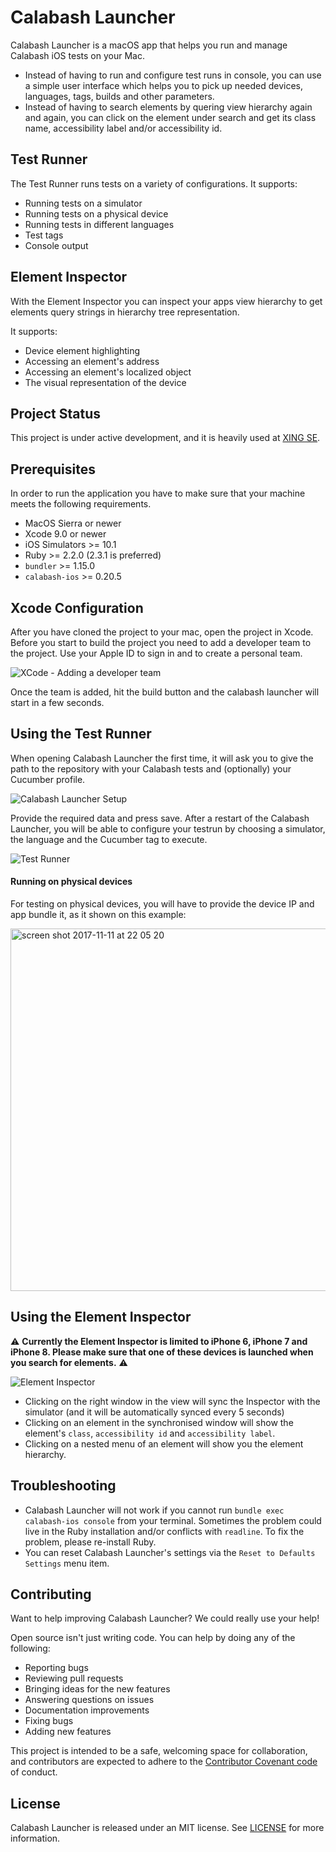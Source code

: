 # Calabash Launcher

Calabash Launcher is a macOS app that helps you run and manage Calabash iOS tests on your Mac.
- Instead of having to run and configure test runs in console, you can use a simple user interface which helps you to pick up needed devices, languages, tags, builds and other parameters.
- Instead of having to search elements by quering view hierarchy again and again, you can click on the element under search and get its class name, accessibility label and/or accessibility id.

## Test Runner

The Test Runner runs tests on a variety of configurations. It supports:

- Running tests on a simulator
- Running tests on a physical device
- Running tests in different languages
- Test tags
- Console output

## Element Inspector

With the Element Inspector you can inspect your apps view hierarchy to get elements query strings in hierarchy tree representation.

It supports:

- Device element highlighting
- Accessing an element's address
- Accessing an element's localized object
- The visual representation of the device

## Project Status

This project is under active development, and it is heavily used at [XING SE](https://xing.com).

## Prerequisites
In order to run the application you have to make sure that your machine meets the following requirements.

- MacOS Sierra or newer
- Xcode 9.0 or newer
- iOS Simulators >= 10.1
- Ruby >= 2.2.0 (2.3.1 is preferred)
- `bundler` >= 1.15.0
- `calabash-ios` >= 0.20.5

## Xcode Configuration

After you have cloned the project to your mac, open the project in Xcode. Before you start to build the project you need to add a developer team to the project. Use your Apple ID to sign in and to create a personal team.

![XCode - Adding a developer team](https://user-images.githubusercontent.com/4619244/32549703-b6356bfc-c48a-11e7-92f0-1e24a985f0dd.png)

Once the team is added, hit the build button and the calabash launcher will start in a few seconds.

## Using the Test Runner

When opening Calabash Launcher the first time, it will ask you to give the path to the repository with your Calabash tests and (optionally) your Cucumber profile.

![Calabash Launcher Setup](https://user-images.githubusercontent.com/18147900/32609402-e9b05aa2-c55f-11e7-99d6-c2c1b5b8195d.png)

Provide the required data and press save. After a restart of the Calabash Launcher, you will be able to configure your testrun by choosing a simulator, the language and the Cucumber tag to execute.

![Test Runner](https://user-images.githubusercontent.com/18147900/32609542-4f0c18aa-c560-11e7-9663-d44e1c759187.png)
#### Running on physical devices

For testing on physical devices, you will have to provide the device IP and app bundle it, as it shown on this example:


<img width="580" alt="screen shot 2017-11-11 at 22 05 20" src="https://user-images.githubusercontent.com/18147900/32693519-add622fe-c72c-11e7-9950-7197900eba53.png">


## Using the Element Inspector

⚠️ **Currently the Element Inspector is limited to iPhone 6, iPhone 7 and iPhone 8. Please make sure that one of these devices is launched when you search for elements.** ⚠️

![Element Inspector](https://user-images.githubusercontent.com/18147900/32503133-c04ee05e-c3dc-11e7-8394-3c0eb5b0105b.gif)

- Clicking on the right window in the view will sync the Inspector with the simulator (and it will be automatically synced every 5 seconds)
- Clicking on an element in the synchronised window will show the element's `class`, `accessibility id` and `accessibility label`.
- Clicking on a nested menu of an element will show you the element hierarchy.

## Troubleshooting

- Calabash Launcher will not work if you cannot run `bundle exec calabash-ios console` from your terminal.
Sometimes the problem could live in the Ruby installation and/or conflicts with `readline`. To fix the problem, please re-install Ruby.
- You can reset Calabash Launcher's settings via the `Reset to Defaults Settings` menu item.

## Contributing
Want to help improving Calabash Launcher? We could really use your help!

Open source isn't just writing code. You can help by doing any of the following:

- Reporting bugs
- Reviewing pull requests
- Bringing ideas for the new features
- Answering questions on issues
- Documentation improvements
- Fixing bugs
- Adding new features

This project is intended to be a safe, welcoming space for collaboration, and contributors are expected to adhere to the [Contributor Covenant code](http://contributor-covenant.org/) of conduct.

## License

Calabash Launcher is released under an MIT license. See [LICENSE](LICENSE) for more information.
